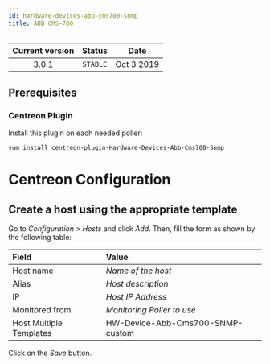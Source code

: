 ```yaml
---
id: hardware-devices-abb-cms700-snmp
title: ABB CMS-700
---
```


| Current version | Status | Date |
| :-: | :-: | :-: |
| 3.0.1 | `STABLE` | Oct  3 2019 |

## Prerequisites

### Centreon Plugin

Install this plugin on each needed poller:

``` shell
yum install centreon-plugin-Hardware-Devices-Abb-Cms700-Snmp
```

# Centreon Configuration

## Create a host using the appropriate template

Go to *Configuration \> Hosts* and click *Add*. Then, fill the form as shown by the following table:

| Field                   | Value                            |
| :---------------------- | :------------------------------- |
| Host name               | *Name of the host*               |
| Alias                   | *Host description*               |
| IP                      | *Host IP Address*                |
| Monitored from          | *Monitoring Poller to use*       |
| Host Multiple Templates | HW-Device-Abb-Cms700-SNMP-custom |

Click on the *Save* button.

